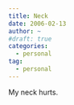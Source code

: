 ```yaml
---
title: Neck
date: 2006-02-13
author: ~
#draft: true
categories:
  - personal
tag:
  - personal
---
```




My neck hurts.


 






